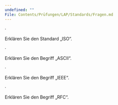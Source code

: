 ```yaml
---
undefined: ""
File: Contents/Prüfungen/LAP/Standards/Fragen.md
---
```



·

Erklären Sie den Standard „ISO“.

·

Erklären Sie den Begriff „ASCII“.

·

Erklären Sie den Begriff „IEEE“.

·

Erklären Sie den Begriff „RFC“.
